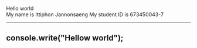  Hello world	
My name is Ittiphon Jannonsaeng 
My student ID is 673450043-7

---
console.write("Hellow world");
---
